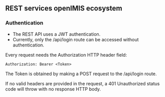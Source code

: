 ﻿## REST services openIMIS ecosystem

### Authentication 

* The REST API uses a JWT authentication.
* Currently, only the /api/login route can be accessed without authentication.

Every request needs the Authorization HTTP header field:

```
Authorization: Bearer <Token>
```

The Token is obtained by making a POST request to the /api/login route.

If no valid headers are provided in the request, a 401 Unauthorized status code will throw with no response HTTP body.

<!---
E.g. for the Admin/Admin user on a GET request:

```
Authorization: Bearer eyJhbGciOiJIUzI1NiIsInR5cCI6IkpXVCJ9.eyJodHRwOi8vc2NoZW1hcy54bWxzb2FwLm9yZy93cy8yMDA1LzA1L2lkZW50aXR5L2NsYWltcy9uYW1lIjoiQWRtaW4iLCJodHRwOi8vc2NoZW1hcy5taWNyb3NvZnQuY29tL3dzLzIwMDgvMDYvaWRlbnRpdHkvY2xhaW1zL3JvbGUiOlsiRW5yb2xsbWVudE9mZmljZXIiLCJNYW5hZ2VyIiwiQWNjb3VudGFudCIsIkNsZXJrIiwiTWVkaWNhbE9mZmljZXIiLCJTY2hlbWVBZG1pbiIsIklNSVNBZG1pbiIsIlJlY2VwdGlvbmlzdCIsIkNsYWltQWRtaW4iLCJDbGFpbUNvbnRyaWIiXSwiZXhwIjoxNTMzMzk3NzIxLCJpc3MiOiJodHRwOi8vb3BlbmltaXMub3JnIiwiYXVkIjoiaHR0cDovL29wZW5pbWlzLm9yZyJ9.GGyWzZk-SZqU2hL5FfFwT20_IYGb2zvTuRXJS1qOAmU
```
-->

